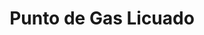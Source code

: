 ---
title: "Punto de Gas Licuado"
url: /ciudad-de-matanzas/punto-de-gas-licuado-calzada-san-luis-calle-298/
shop: gas
---